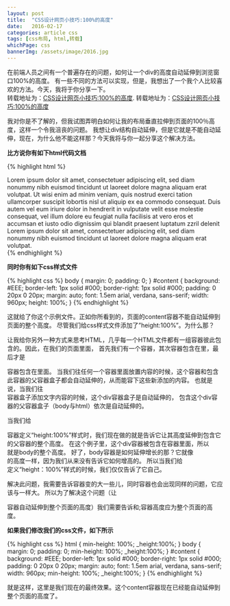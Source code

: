 ```yaml
---
layout: post
title:  "CSS设计网页小技巧:100%的高度"
date:   2016-02-17
categories: article css
tags: [css布局, html,转载]
whichPage: css
bannerImg: /assets/image/2016.jpg
---
```


在前端人员之间有一个普遍存在的问题，如何让一个div的高度自动延伸到浏览窗口100%的高度。
有一些不同的方法可以实现，但是，我想出了一个我个人比较喜欢的方法。今天，我将于你分享一下。   
转载地址为：[CSS设计网页小技巧:100%的高度](http://www.zhangjiaojiao.cn/divcss/598.html "转载地址").
转载地址为：<a href="http://www.zhangjiaojiao.cn/divcss/598.html" target="_blank" title="转载地址">CSS设计网页小技巧:100%的高度</a>


我对你是不了解的，但我试图弄明白如何让我的布局垂直拉伸到页面的100％高度，这样一个令我沮丧的问题。
我想让div结构自动延伸，但是它就是不能自动延伸，现在，为什么他不能这样那？今天我将与你一起分享这个解决方法。  

**比方说你有如下html代码文档**

{% highlight html %}
<!DOCTYPE html PUBLIC "-//W3C//DTD XHTML 1.0 Strict//EN" "http://www.w3.org/TR/xhtml1/DTD/xhtml1-strict.dtd">
<html xmlns="http://www.w3.org/1999/xhtml">
<head>
    <meta http-equiv="Content-Type" content="text/html; charset=ISO-8859-1" />
    <title>CSS 100% Height</title>
    <link rel="stylesheet" type="text/css" href="style.css" />
</head>
<body>
    <div id="content">
        Lorem ipsum dolor sit amet, consectetuer adipiscing elit, sed diam nonummy nibh euismod tincidunt ut laoreet dolore magna aliquam erat volutpat. Ut wisi enim ad minim veniam, quis nostrud exerci tation ullamcorper suscipit lobortis nisl ut aliquip ex ea commodo consequat. Duis autem vel eum iriure dolor in hendrerit in vulputate velit esse molestie consequat, vel illum dolore eu feugiat nulla facilisis at vero eros et accumsan et iusto odio dignissim qui blandit praesent luptatum zzril delenit Lorem ipsum dolor sit amet, consectetuer adipiscing elit, sed diam nonummy nibh euismod tincidunt ut laoreet dolore magna aliquam erat volutpat.
    </div>
</body>
</html>
{% endhighlight %}

**同时你有如下css样式文件**

{% highlight css %}
body {
	margin: 0;
	padding: 0;
}
#content {
	background: #EEE;
	border-left: 1px solid #000;
	border-right: 1px solid #000;
	padding: 0 20px 0 20px;
	margin: auto;
	font: 1.5em arial, verdana, sans-serif;
	width: 960px;
	height: 100%;
}
{% endhighlight %}

这就给了你这个示例文件。正如你所看到的，页面的content容器不能自动延伸到页面的整个高度。
尽管我们给css样式文件添加了”height:100%”。为什么那？

让我给你另外一种方式来思考HTML，几乎每一个HTML文件都有一组容器彼此包含的。因此，在我们的页面里面，
首先我们有一个<html>容器，其次<body>容器包含在<html>里，最后才是<div id=”content”></div>容器包含在里面。
当我们往任何一个容器里面放置内容的时候，这个容器和包含此容器的父容器盒子都会自动延伸的，从而能容下这些新添加的内容。
也就是说，当我们往<div id=”content”></div>容器盒子添加文字内容的时候，这个div容器盒子是自动延伸的，
包含这个div容器的父容器盒子（body与html）依次是自动延伸的。

当我们给<div id=”content”></div>容器定义“height:100%”样式时，我们现在做的就是告诉它让其高度延伸到包含它的父容器的整个高度。
在这个例子里，这个div容器被包含在<body>容器里面，所以<div id=”content”></div>就是body的整个高度。
好了，body容器是如何延伸增长的那？它就像<div id=”content”></div>的高度一样，因为我们从来没有告诉它如何增高的。
所以当我们给<div id=”content”></div>定义“height：100%”样式的时候，我们仅仅告诉了它自己。

解决此问题，我需要告诉<body>容器变的大一些儿，同时<html>容器也会出现同样的问题，它应该与<body>一样大。
所以为了解决这个问题（让<div id=”content”></div>容器自动延伸到整个页面的高度）我们需要告诉<html>和<body>;容器高度应为整个页面的高度。

**如果我们修改我们的css文件，如下所示**

{% highlight css %}
html {
	min-height: 100%;
	_height:100%;
}
body {
	margin: 0;
	padding: 0;
	min-height: 100%;
	_height:100%;
}
#content {
	background: #EEE;
	border-left: 1px solid #000;
	border-right: 1px solid #000;
	padding: 0 20px 0 20px;
	margin: auto;
	font: 1.5em arial, verdana, sans-serif;
	width: 960px;
	min-height: 100%;
	_height:100%;
}
{% endhighlight %}

就是这样，这里是我们现在的最终效果。这个content容器现在已经能自动延伸到整个页面的高度了。

